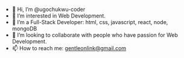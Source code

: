- 👋 Hi, I’m @ugochukwu-coder
- 👀 I’m interested in Web Development. 
- 🌱 I’m  a Full-Stack Developer: html, css, javascript, react, node, mongoDB
- 💞️ I’m looking to collaborate with people who have passion for  Web Development.
- 📫 How to reach me: gentleonlink@gmail.com

<!---
ugochukwu-coder is a ✨ special ✨ repository because its `README.md` (this file) appears on your GitHub profile.
You can click the Preview link to take a look at your changes.
--->
